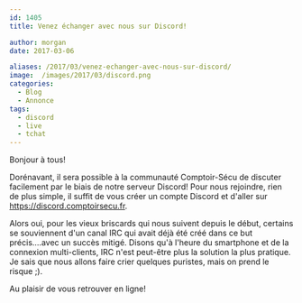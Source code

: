 ```yaml
---
id: 1405
title: Venez échanger avec nous sur Discord!

author: morgan
date: 2017-03-06

aliases: /2017/03/venez-echanger-avec-nous-sur-discord/
image:  /images/2017/03/discord.png
categories:
  - Blog
  - Annonce
tags:
  - discord
  - live
  - tchat
---
```

Bonjour à tous!

Dorénavant, il sera possible à la communauté Comptoir-Sécu de discuter facilement par le biais de notre serveur Discord! Pour nous rejoindre, rien de plus simple, il suffit de vous créer un compte Discord et d'aller sur <https://discord.comptoirsecu.fr>.

<!--more-->

Alors oui, pour les vieux briscards qui nous suivent depuis le début, certains se souviennent d'un canal IRC qui avait déjà été créé dans ce but précis&#8230;.avec un succès mitigé. Disons qu'à l'heure du smartphone et de la connexion multi-clients, IRC n'est peut-être plus la solution la plus pratique. Je sais que nous allons faire crier quelques puristes, mais on prend le risque ;).

Au plaisir de vous retrouver en ligne!
